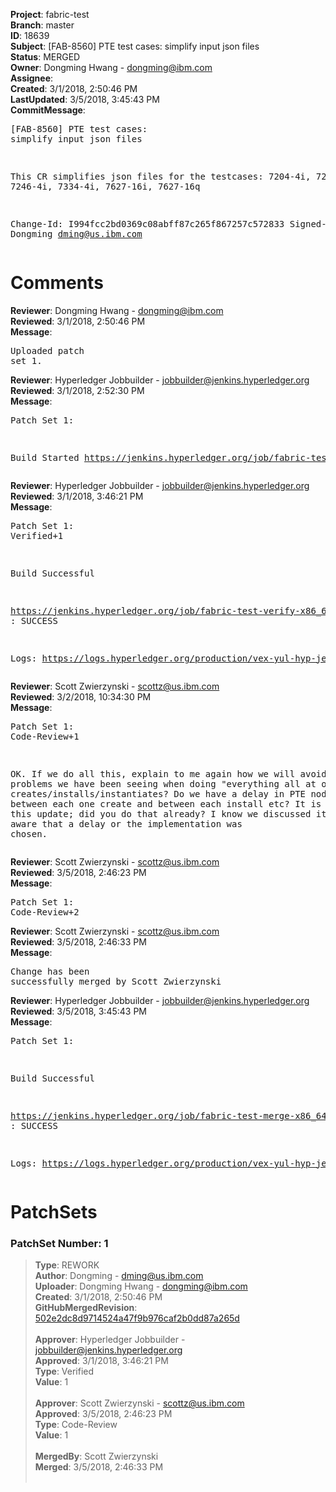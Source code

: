 <strong>Project</strong>: fabric-test<br><strong>Branch</strong>: master<br><strong>ID</strong>: 18639<br><strong>Subject</strong>: [FAB-8560] PTE test cases: simplify input json files<br><strong>Status</strong>: MERGED<br><strong>Owner</strong>: Dongming Hwang - dongming@ibm.com<br><strong>Assignee</strong>:<br><strong>Created</strong>: 3/1/2018, 2:50:46 PM<br><strong>LastUpdated</strong>: 3/5/2018, 3:45:43 PM<br><strong>CommitMessage</strong>:<br><pre>[FAB-8560] PTE test cases: simplify input json files

This CR simplifies json files for the testcases:
7204-4i, 7204-4q, 7246-4i, 7334-4i, 7627-16i, 7627-16q

Change-Id: I994fcc2bd0369c08abff87c265f867257c572833
Signed-off-by: Dongming <dming@us.ibm.com>
</pre><h1>Comments</h1><strong>Reviewer</strong>: Dongming Hwang - dongming@ibm.com<br><strong>Reviewed</strong>: 3/1/2018, 2:50:46 PM<br><strong>Message</strong>: <pre>Uploaded patch set 1.</pre><strong>Reviewer</strong>: Hyperledger Jobbuilder - jobbuilder@jenkins.hyperledger.org<br><strong>Reviewed</strong>: 3/1/2018, 2:52:30 PM<br><strong>Message</strong>: <pre>Patch Set 1:

Build Started https://jenkins.hyperledger.org/job/fabric-test-verify-x86_64/927/</pre><strong>Reviewer</strong>: Hyperledger Jobbuilder - jobbuilder@jenkins.hyperledger.org<br><strong>Reviewed</strong>: 3/1/2018, 3:46:21 PM<br><strong>Message</strong>: <pre>Patch Set 1: Verified+1

Build Successful 

https://jenkins.hyperledger.org/job/fabric-test-verify-x86_64/927/ : SUCCESS

Logs: https://logs.hyperledger.org/production/vex-yul-hyp-jenkins-3/fabric-test-verify-x86_64/927</pre><strong>Reviewer</strong>: Scott Zwierzynski - scottz@us.ibm.com<br><strong>Reviewed</strong>: 3/2/2018, 10:34:30 PM<br><strong>Message</strong>: <pre>Patch Set 1: Code-Review+1

OK. If we do all this, explain to me again how we will avoid the problems we have been seeing when doing "everything all at once" with creates/installs/instantiates? Do we have a delay in PTE nodeJS code now between each one create and between each install etc? It is not part of this update; did you do that already? I know we discussed it but was not aware that a delay or the implementation was chosen.</pre><strong>Reviewer</strong>: Scott Zwierzynski - scottz@us.ibm.com<br><strong>Reviewed</strong>: 3/5/2018, 2:46:23 PM<br><strong>Message</strong>: <pre>Patch Set 1: Code-Review+2</pre><strong>Reviewer</strong>: Scott Zwierzynski - scottz@us.ibm.com<br><strong>Reviewed</strong>: 3/5/2018, 2:46:33 PM<br><strong>Message</strong>: <pre>Change has been successfully merged by Scott Zwierzynski</pre><strong>Reviewer</strong>: Hyperledger Jobbuilder - jobbuilder@jenkins.hyperledger.org<br><strong>Reviewed</strong>: 3/5/2018, 3:45:43 PM<br><strong>Message</strong>: <pre>Patch Set 1:

Build Successful 

https://jenkins.hyperledger.org/job/fabric-test-merge-x86_64/203/ : SUCCESS

Logs: https://logs.hyperledger.org/production/vex-yul-hyp-jenkins-3/fabric-test-merge-x86_64/203</pre><h1>PatchSets</h1><h3>PatchSet Number: 1</h3><blockquote><strong>Type</strong>: REWORK<br><strong>Author</strong>: Dongming - dming@us.ibm.com<br><strong>Uploader</strong>: Dongming Hwang - dongming@ibm.com<br><strong>Created</strong>: 3/1/2018, 2:50:46 PM<br><strong>GitHubMergedRevision</strong>: [502e2dc8d9714524a47f9b976caf2b0dd87a265d](https://github.com/hyperledger/fabric-test/commit/502e2dc8d9714524a47f9b976caf2b0dd87a265d)<br><br><strong>Approver</strong>: Hyperledger Jobbuilder - jobbuilder@jenkins.hyperledger.org<br><strong>Approved</strong>: 3/1/2018, 3:46:21 PM<br><strong>Type</strong>: Verified<br><strong>Value</strong>: 1<br><br><strong>Approver</strong>: Scott Zwierzynski - scottz@us.ibm.com<br><strong>Approved</strong>: 3/5/2018, 2:46:23 PM<br><strong>Type</strong>: Code-Review<br><strong>Value</strong>: 1<br><br><strong>MergedBy</strong>: Scott Zwierzynski<br><strong>Merged</strong>: 3/5/2018, 2:46:33 PM<br><br></blockquote>